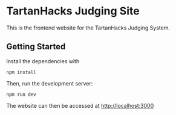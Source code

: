 # TartanHacks Judging Site

This is the frontend website for the TartanHacks Judging System.

## Getting Started
Install the dependencies with
```
npm install
```

Then, run the development server:
```
npm run dev
```

The website can then be accessed at [http://localhost:3000](http://localhost:3000)
